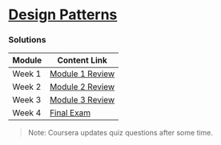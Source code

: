# [Design Patterns](https://www.coursera.org/learn/design-patterns/) 

### Solutions

| Module | Content Link                                      |  
|--------|---------------------------------------------------| 
| Week 1 | [Module 1 Review](Week-1/Quiz-Module-1-Review.md) | 
| Week 2 | [Module 2 Review](Week-2/Quiz-Module-2-Review.md) |  
| Week 3 | [Module 3 Review](Week-3/Quiz-Module-3-Review.md) |   
| Week 4 | [Final Exam](Week-4/Quiz-Final-Exam.md)           |   


> Note: Coursera updates quiz questions after some time. 

